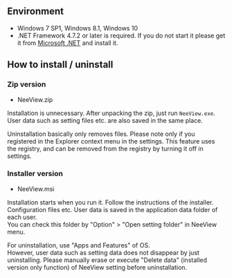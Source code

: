 ## Environment

  * Windows 7 SP1, Windows 8.1, Windows 10
  * .NET Framework 4.7.2 or later is required. If you do not start it please get it from [Microsoft .NET](https://dotnet.microsoft.com/download/dotnet-framework-runtime) and install it.

## How to install / uninstall

### Zip version

  * NeeView<VERSION/>.zip
  
  Installation is unnecessary. After unpacking the zip, just run `NeeView.exe`.
  User data such as setting files etc. are also saved in the same place.  

  Uninstallation basically only removes files. 
  Please note only if you registered in the Explorer context menu in the settings. This feature uses the registry, and can be removed from the registry by turning it off in settings.

### Installer version

  * NeeView<VERSION/>.msi

  Installation starts when you run it. Follow the instructions of the installer.  
  Configuration files etc. User data is saved in the application data folder of each user.  
  You can check this folder by "Option" > "Open setting folder" in NeeView menu.  
  
  For uninstallation, use "Apps and Features" of OS.  
  However, user data such as setting data does not disappear by just uninstalling.
  Please manually erase or execute "Delete data" (installed version only function) of NeeView setting before uninstallation.
